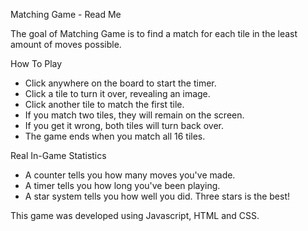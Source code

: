 Matching Game - Read Me

The goal of Matching Game is to find a match for each tile in the least amount of moves possible. 

How To Play
- Click anywhere on the board to start the timer.
- Click a tile to turn it over, revealing an image.
- Click another tile to match the first tile.
- If you match two tiles, they will remain on the screen.
- If you get it wrong, both tiles will turn back over.
- The game ends when you match all 16 tiles.

Real In-Game Statistics
- A counter tells you how many moves you've made.
- A timer tells you how long you've been playing.
- A star system tells you how well you did. Three stars is the best!

This game was developed using Javascript, HTML and CSS.
